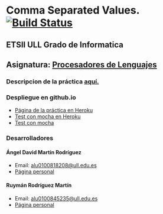 # Comma Separated Values.[![Build Status](https://travis-ci.org/ULL-ESIT-GRADOII-PL/localstorage-jquery-underscore-express-sass-heroku-David_y_Ruyman.svg?branch=master)](https://travis-ci.org/ULL-ESIT-GRADOII-PL/localstorage-jquery-underscore-express-sass-heroku-David_y_Ruyman)
## ETSII ULL Grado de Informatica
## Asignatura: [Procesadores de Lenguajes](https://campusvirtual.ull.es/1516/course/view.php?id=178)

### Descripcion de la práctica [aquí.](https://casianorodriguezleon.gitbooks.io/pl1516/content/practicas/csv.html)

### Despliegue en github.io

* [Página de la práctica en Heroku](https://tranquil-forest-72450.herokuapp.com)
* [Test con mocha  en Heroku](https://tranquil-forest-72450.herokuapp.com/test/test.html)
* [Test con mocha](http://ULL-ESIT-GRADOII-PL.github.io/localstorage-jquery-underscore-express-sass-heroku-David_y_Ruyman/public/test/test.html)

### Desarrolladores

#### Ángel David Martín Rodríguez
  - Email: alu0100818208@ull.edu.es
  - [Página personal](http://alu0100818208.github.io)

#### Ruymán Rodríguez Martín
  - Email: alu0100845235@ull.edu.es
  - [Página personal](http://alu0100845235.github.io)
